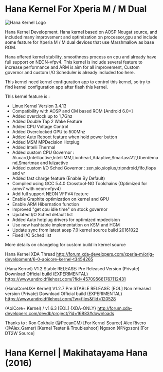 # Hana Kernel For Xperia M / M Dual

![Hana Kernel Logo](https://img.xda-cdn.com/obVtyoToPS7po1U_8_SC-2ZWILQ=/https%3A%2F%2Flh3.googleusercontent.com%2FdJ6gvVjERqxce4UD7hTgmdjKNVNMDjiCrOtzvjm8pSsBOVRUAsuvpK4cKnIz3MEIpJTV6OeEoA%3Dw1366-h768-rw-no)

Hana Kernel Development. Hana kernel based on AOSP Nougat source, and included many improvement and optimization on processor,gpu and include some feature for Xperia M / M dual devices that use Marshmallow as base ROM.

Hana offered kernel stability, smoothness process on cpu and already have full support on NEON-vfpv4.
This kernel is include several feature to increase performance and ARM is aim for all improvement, Custom governor and custom I/O Scheduler is already included too here.

This kernel need kernel configuration app to control this kernel, so try to find kernel configuration app after flash this kernel.

This kernel feature is :
- Linux Kernel Version 3.4.13
- Compatibility with AOSP and CM based ROM [Android 6.0+]
- Added overclock up to 1,7Ghz
- Added Double Tap 2 Wake Feature
- Added CPU Voltage Control
- Added Overclocked GPU to 500Mhz
- Added Auto Reboot feature when hold power button
- Added MSM MPDecision Hotplug
- Added Intelli Thermal 
- Added custom CPU Governor 
: Alucard,Intelliactive,IntelliMM,Lionheart,Adaptive,SmartassV2,Uberdemand,Smartmax and lulzactive
- Added custom I/O Sched Governor 
: zen,sio,sioplus,tripndroid,fifo,fiops and vr
- Added fast charge feature (Enable By Default)
- Compiled using GCC 5.4.0 Crosstool-NG Toolchains (Optimized for armv7 with neon-vfpv4)
- Add full support NEON VFPV4 feature 
- Enable Graphite optimization on kernel and GPU
- Enable ARM Hibernation function
- Improved "get cpu idle time" on stock governor
- Updated I/O Sched default list
- Added Auto hotplug drivers for optimized mpdecision
- Use new hashtable implementation on KSM and HGM
- Update sync from latest aosp 7.0 kernel source build 20161022 
- Fixed I/O Sched list

More details on changelog for custom build in kernel source

Hana Kernel XDA Thread
http://forum.xda-developers.com/xperia-m/orig-development/6-0-aoicore-kernel-t3454265

(Hana Kernel) V1.2 Stable RELEASE:
Pre Released Version (Private)
Download Official build (EXPERIMENTAL) 
https://www.androidfilehost.com/?fid=457095661767112431

(HanaCoreUX+ Kernel) V1.2.7 Pre STABLE RELEASE:
[EOL]
Non released version (Private)
Download Official build (EXPERIMENTAL) 
https://www.androidfilehost.com/?w=files&flid=120528

(AoiCore+ Kernel) / v1.6.3 
[EOL] {XDA-ONLY}
http://forum.xda-developers.com/devdb/project/?id=16883#downloads

Thanks to :
Ron Gokhale (@PecanCM) [For Kernel Source]
Alex Rivero (@Alex_Gamer) [Kernel Tester & Troubleshoot]
Ngxson (@Ngxson) [For DT2W Source]

# Hana Kernel | Makihatayama Hana (2016)